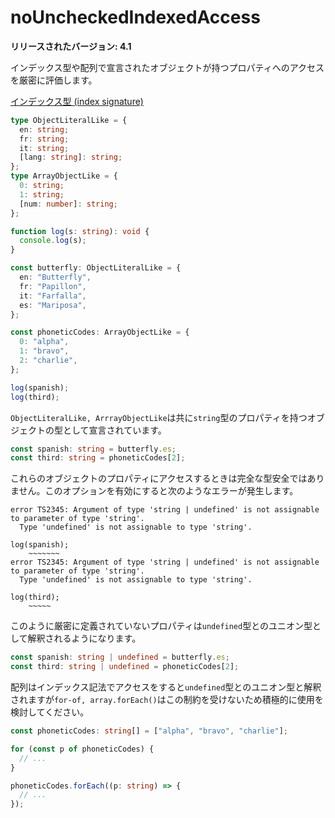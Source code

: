 # noUncheckedIndexedAccess

**リリースされたバージョン: 4.1**

インデックス型や配列で宣言されたオブジェクトが持つプロパティへのアクセスを厳密に評価します。

[インデックス型 (index signature)](../values-types-variables/object/index-signature.md)

```typescript
type ObjectLiteralLike = {
  en: string;
  fr: string;
  it: string;
  [lang: string]: string;
};
type ArrayObjectLike = {
  0: string;
  1: string;
  [num: number]: string;
};

function log(s: string): void {
  console.log(s);
}

const butterfly: ObjectLiteralLike = {
  en: "Butterfly",
  fr: "Papillon",
  it: "Farfalla",
  es: "Mariposa",
};

const phoneticCodes: ArrayObjectLike = {
  0: "alpha",
  1: "bravo",
  2: "charlie",
};

log(spanish);
log(third);
```

`ObjectLiteralLike, ArrrayObjectLike`は共に`string`型のプロパティを持つオブジェクトの型として宣言されています。

```typescript
const spanish: string = butterfly.es;
const third: string = phoneticCodes[2];
```

これらのオブジェクトのプロパティにアクセスするときは完全な型安全ではありません。このオプションを有効にすると次のようなエラーが発生します。

```text
error TS2345: Argument of type 'string | undefined' is not assignable to parameter of type 'string'.
  Type 'undefined' is not assignable to type 'string'.

log(spanish);
    ~~~~~~~
error TS2345: Argument of type 'string | undefined' is not assignable to parameter of type 'string'.
  Type 'undefined' is not assignable to type 'string'.

log(third);
    ~~~~~
```

このように厳密に定義されていないプロパティは`undefined`型とのユニオン型として解釈されるようになります。

```typescript
const spanish: string | undefined = butterfly.es;
const third: string | undefined = phoneticCodes[2];
```

配列はインデックス記法でアクセスをすると`undefined`型とのユニオン型と解釈されますが`for-of, array.forEach()`はこの制約を受けないため積極的に使用を検討してください。

```typescript
const phoneticCodes: string[] = ["alpha", "bravo", "charlie"];

for (const p of phoneticCodes) {
  // ...
}

phoneticCodes.forEach((p: string) => {
  // ...
});
```
